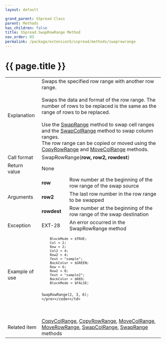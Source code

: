 ```yaml
---
layout: default

grand_parent: SSpread Class
parent: Methods
has_children: false
title: SSpread.SwapRowRange Method
nav_order: 93
permalink: /package/extension5/sspread/methods/swaprowrange
---
```

# {{ page.title }}

<table>
  <tr>
    <td>Explanation</td>
    <td colspan="2">Swaps the specified row range with another row range. <br><br>Swaps the data and format of the row range. The number of rows to be replaced is the same as the range of rows to be replaced.<br><br>Use the <a href="/package/extension5/sspread/methods/swaprange">SwapRange</a>  method to swap cell ranges and the <a href="/package/extension5/sspread/methods/swapcolrange">SwapColRange</a> method to swap column ranges.<br> The row range can be copied or moved using the <a href="/package/extension5/sspread/methods/copyrowrange">CopyRowRange</a> and <a href="/package/extension5/sspread/methods/movecolrange">MoveColRange</a> methods.</td>
  </tr>
  <tr>
    <td>Call format</td>
    <td colspan="2">SwapRowRange(<b>row, row2, rowdest</b>)</td>
  </tr>
  <tr>
    <td>Return value</td>
    <td colspan="2">None</td>
  </tr>  
  <tr>
    <td rowspan="3">Arguments</td>
    <td><b>row</b></td>
    <td>Row number at the beginning of the row range of the swap source</td>
  </tr>
  <tr>
    <td><b>row2</b></td>
    <td>The last row number in the row range to be swapped</td>
  </tr>
  <tr>
    <td><b>rowdest</b></td>
    <td>Row number at the beginning of the row range of the swap destination</td>
  </tr>
  <tr>
    <td>Exception</td>
    <td>EXT-28</td>
    <td>An error occurred in the SwapRowRange method</td>
  </tr>
  <tr>
    <td>Example of use</td>
    <td colspan="2"><code><pre>
    BlockMode = $TRUE;
    Col = 2;
    Row = 2;
    Col2 = 4;
    Row2 = 4;
    Text = "sample";
    BackColor = $GREEN;
    Row = 6;
    Row2 = 8;
    Text = "sample2";
    BackColor = $RED;
    BlockMode = $FALSE;
    
    SwapRowRange(2, 3, 6);
    </pre></code></td>
  </tr>
  <tr>
    <td>Related item</td>
    <td colspan="2"><a href="/package/extension5/sspread/methods/copycolrange">CopyColRange</a>, <a href="/package/extension5/sspread/methods/copyrowrange">CopyRowRange</a>, <a href="/package/extension5/sspread/methods/movecolrange">MoveColRange</a>, <a href="/package/extension5/sspread/methods/moverowrange">MoveRowRange</a>, <a href="/package/extension5/sspread/methods/swapcolrange">SwapColRange</a>, <a href="/package/extension5/sspread/methods/swaprange">SwapRange</a> methods</td>
  </tr>
</table>
